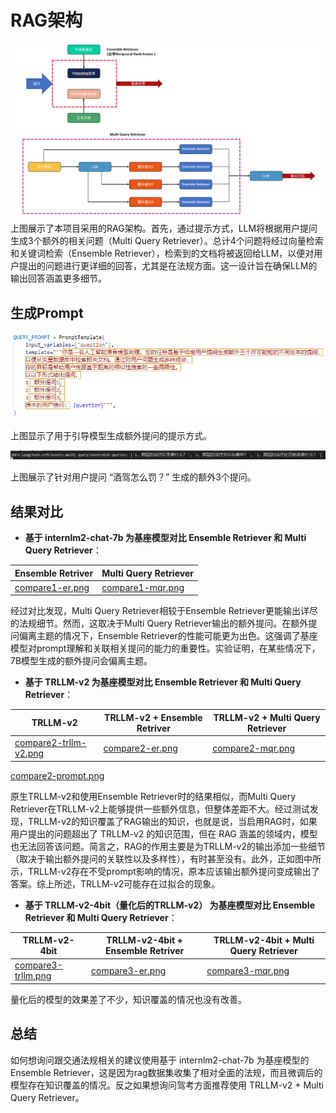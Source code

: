 # RAG架构
![rag-framework.png](../assets/rag.png)
上图展示了本项目采用的RAG架构。首先，通过提示方式，LLM将根据用户提问生成3个额外的相关问题（Multi Query Retriever）。总计4个问题将经过向量检索和关键词检索（Ensemble Retriever），检索到的文档将被返回给LLM，以便对用户提出的问题进行更详细的回答，尤其是在法规方面。这一设计旨在确保LLM的输出回答涵盖更多细节。

## 生成Prompt
![multi-query-prompt.png](../assets/MultiQueryPrompt.png)

上图显示了用于引导模型生成额外提问的提示方式。


![extra-query-generated.png](../assets/extra-query-generated.png)

上图展示了针对用户提问 “酒驾怎么罚？” 生成的额外3个提问。

## 结果对比

- **基于 internlm2-chat-7b 为基座模型对比 Ensemble Retriever 和 Multi Query Retriever**：
  
| Ensemble Retriver  | Multi Query Retriever |
|--------------------|-----------------------|
| [compare1-er.png](../assets/compare1-er.png) | [compare1-mqr.png](../assets/compare1-mqr.png)  |

经过对比发现，Multi Query Retriever相较于Ensemble Retriever更能输出详尽的法规细节。然而，这取决于Multi Query Retriever输出的额外提问。在额外提问偏离主题的情况下，Ensemble Retriever的性能可能更为出色。这强调了基座模型对prompt理解和关联相关提问的能力的重要性。实验证明，在某些情况下，7B模型生成的额外提问会偏离主题。

- **基于 TRLLM-v2 为基座模型对比 Ensemble Retriever 和 Multi Query Retriever**：

| TRLLM-v2 | TRLLM-v2 + Ensemble Retriver  | TRLLM-v2 + Multi Query Retriever |
| ------- |--------------------|-----------------------|
| [compare2-trllm-v2.png](../assets/compare2-trllm-v2.png) | [compare2-er.png](../assets/compare2-er.png) | [compare2-mqr.png](../assets/compare2-mqr.png)  |

[compare2-prompt.png](../assets/compare2-prompt.png) 

原生TRLLM-v2和使用Ensemble Retriever时的结果相似，而Multi Query Retriever在TRLLM-v2上能够提供一些额外信息，但整体差距不大。经过测试发现，TRLLM-v2的知识覆盖了RAG输出的知识，也就是说，当启用RAG时，如果用户提出的问题超出了 TRLLM-v2 的知识范围，但在 RAG 涵盖的领域内，模型也无法回答该问题。简言之，RAG的作用主要是为TRLLM-v2的输出添加一些细节（取决于输出额外提问的关联性以及多样性），有时甚至没有。此外，正如图中所示，TRLLM-v2存在不受prompt影响的情况，原本应该输出额外提问变成输出了答案。综上所述，TRLLM-v2可能存在过拟合的现象。


- **基于 TRLLM-v2-4bit（量化后的TRLLM-v2） 为基座模型对比 Ensemble Retriever 和 Multi Query Retriever**：

| TRLLM-v2-4bit | TRLLM-v2-4bit + Ensemble Retriver  | TRLLM-v2-4bit + Multi Query Retriever |
| ------- |--------------------|-----------------------|
| [compare3-trllm.png](../assets/compare3-trllm.png) | [compare3-er.png](../assets/compare3-er.png) | [compare3-mqr.png](../assets/compare3-mqr.png)  |

量化后的模型的效果差了不少，知识覆盖的情况也没有改善。

## 总结

如何想询问跟交通法规相关的建议使用基于 internlm2-chat-7b 为基座模型的 Ensemble Retriever，这是因为rag数据集收集了相对全面的法规，而且微调后的模型存在知识覆盖的情况。反之如果想询问驾考方面推荐使用 TRLLM-v2 + Multi Query Retriever。


